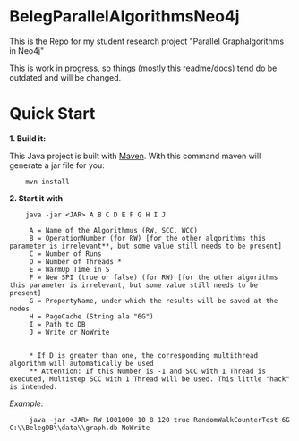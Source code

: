 # BelegParallelAlgorithmsNeo4j

This is the Repo for my student research project  "Parallel Graphalgorithms in Neo4j"

This is work in progress, so things (mostly this readme/docs) tend do be outdated and will be changed.

# Quick Start

**1. Build it:**

This Java project is built with [Maven](http://maven.apache.org).
With this command maven will generate a jar file for you:

        mvn install

**2. Start it with**

        java -jar <JAR> A B C D E F G H I J
        
         A = Name of the Algorithmus (RW, SCC, WCC)
         B = OperationNumber (for RW) [for the other algorithms this parameter is irrelevant**, but some value still needs to be present]
         C = Number of Runs
         D = Number of Threads *
         E = WarmUp Time in S
         F = New SPI (true or false) (for RW) [for the other algorithms this parameter is irrelevant, but some value still needs to be present]
         G = PropertyName, under which the results will be saved at the nodes
         H = PageCache (String ala "6G")
         I = Path to DB
         J = Write or NoWrite
         
         
         * If D is greater than one, the corresponding multithread algorithm will automatically be used 
         ** Attention: If this Number is -1 and SCC with 1 Thread is executed, Multistep SCC with 1 Thread will be used. This little "hack" is intended.
         
*Example:*
           
         java -jar <JAR> RW 1001000 10 8 120 true RandomWalkCounterTest 6G C:\\BelegDB\\data\\graph.db NoWrite
         
